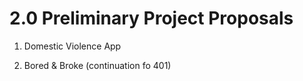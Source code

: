 # 2.0 Preliminary Project Proposals

1. Domestic Violence App

2. Bored & Broke (continuation fo 401)
